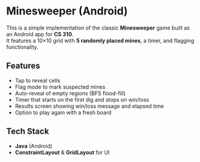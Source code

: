 # Minesweeper (Android)

This is a simple implementation of the classic **Minesweeper** game built as an Android app for **CS 310**.  
It features a 10×10 grid with **5 randomly placed mines**, a timer, and flagging functionality.  

## Features
- Tap to reveal cells  
- Flag mode to mark suspected mines  
- Auto-reveal of empty regions (BFS flood-fill)  
- Timer that starts on the first dig and stops on win/loss  
- Results screen showing win/loss message and elapsed time  
- Option to play again with a fresh board  

## Tech Stack
- **Java** (Android)  
- **ConstraintLayout** & **GridLayout** for UI  
